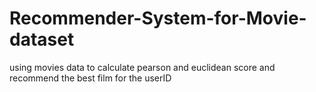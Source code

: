 # Recommender-System-for-Movie-dataset
using movies data to calculate pearson and euclidean score and recommend the best film for the userID
